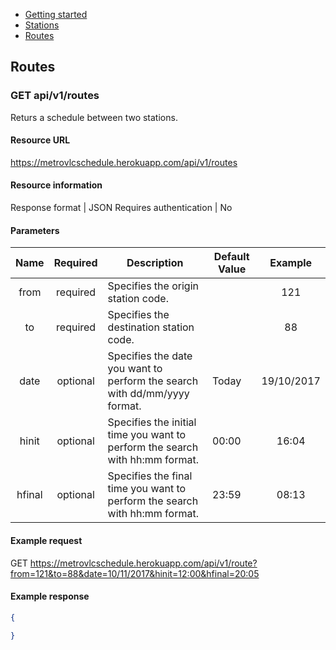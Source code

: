 <div class="doc-menu">
    <ul>
        <li><a href="getting-started">Getting started</a></li>
        <li><a href="stations">Stations</a></li>
        <li><a href="routes">Routes</a></li>
    </ul>
</div>

## Routes

<span id="routes"></span>

### GET api/v1/routes
Returs a schedule between two stations.

#### Resource URL

https://metrovlcschedule.herokuapp.com/api/v1/routes

#### Resource information

Response format | JSON
Requires authentication | No

#### Parameters

|Name|Required|Description|Default Value|Example|
|:---:|:------:|-----------|-------------|:-----:|
|from|required|Specifies the origin station code.| |121|
|to|required|Specifies the destination station code.| |88|
|date|optional|Specifies the date you want to perform the search with dd/mm/yyyy format.|Today|19/10/2017|
|hinit|optional|Specifies the initial time you want to perform the search with hh:mm format.|00:00|16:04|
|hfinal|optional|Specifies the final time you want to perform the search with hh:mm format.|23:59|08:13|

#### Example request

GET https://metrovlcschedule.herokuapp.com/api/v1/route?from=121&to=88&date=10/11/2017&hinit=12:00&hfinal=20:05

#### Example response

```json
{
  
}
```
